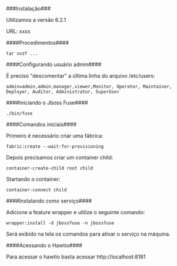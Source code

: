 ###Instalação###

Utilizamos a versão 6.2.1

URL: xxxx

####Procedimentos####

```
tar xvzf ...
```

####Configurando usuário admin####

É preciso "descomentar" a última linha do arquivo <pasta do jboss>/etc/users:

```
admin=admin,admin,manager,viewer,Monitor, Operator, Maintainer, Deployer, Auditor, Administrator, SuperUser
```


####Iniciando o Jboss Fuse####

```
./bin/fuse
```

####Comandos iniciais####

Primeiro é necessário criar uma fábrica:

```
fabric:create --wait-for-provisioning
```

Depois precisamos criar um container child:

```
container-create-child root child
```

Startando o container:

```
container-connect child
```

####Instalando como serviço####

Adicione a feature wrapper e utilize o seguinte comando:

```
wrapper:install -d jbossfuse -n jbossfuse
```

Será exibido na tela os comandos para ativar o serviço na máquina.


####Acessando o Hawtio####

Para acessar o hawtio basta acessar http://localhost:8181
